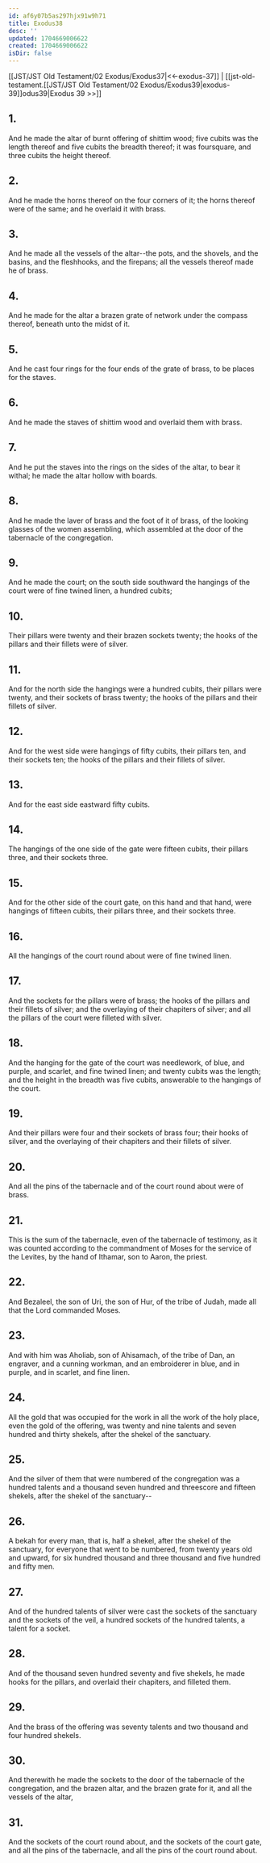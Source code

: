 ```yaml
---
id: af6y07b5as297hjx91w9h71
title: Exodus38
desc: ''
updated: 1704669006622
created: 1704669006622
isDir: false
---
```

[[JST/JST Old Testament/02 Exodus/Exodus37|<<-exodus-37]] | [[jst-old-testament.[[JST/JST Old Testament/02 Exodus/Exodus39|exodus-39]]odus39|Exodus 39 >>]]
## 1.
And he made the altar of burnt offering of shittim wood; five cubits was the length thereof and five cubits the breadth thereof; it was foursquare, and three cubits the height thereof.
## 2.
And he made the horns thereof on the four corners of it; the horns thereof were of the same; and he overlaid it with brass.
## 3.
And he made all the vessels of the altar\--the pots, and the shovels, and the basins, and the fleshhooks, and the firepans; all the vessels thereof made he of brass.
## 4.
And he made for the altar a brazen grate of network under the compass thereof, beneath unto the midst of it.
## 5.
And he cast four rings for the four ends of the grate of brass, to be places for the staves.
## 6.
And he made the staves of shittim wood and overlaid them with brass.
## 7.
And he put the staves into the rings on the sides of the altar, to bear it withal; he made the altar hollow with boards.
## 8.
And he made the laver of brass and the foot of it of brass, of the looking glasses of the women assembling, which assembled at the door of the tabernacle of the congregation.
## 9.
And he made the court; on the south side southward the hangings of the court were of fine twined linen, a hundred cubits;
## 10.
Their pillars were twenty and their brazen sockets twenty; the hooks of the pillars and their fillets were of silver.
## 11.
And for the north side the hangings were a hundred cubits, their pillars were twenty, and their sockets of brass twenty; the hooks of the pillars and their fillets of silver.
## 12.
And for the west side were hangings of fifty cubits, their pillars ten, and their sockets ten; the hooks of the pillars and their fillets of silver.
## 13.
And for the east side eastward fifty cubits.
## 14.
The hangings of the one side of the gate were fifteen cubits, their pillars three, and their sockets three.
## 15.
And for the other side of the court gate, on this hand and that hand, were hangings of fifteen cubits, their pillars three, and their sockets three.
## 16.
All the hangings of the court round about were of fine twined linen.
## 17.
And the sockets for the pillars were of brass; the hooks of the pillars and their fillets of silver; and the overlaying of their chapiters of silver; and all the pillars of the court were filleted with silver.
## 18.
And the hanging for the gate of the court was needlework, of blue, and purple, and scarlet, and fine twined linen; and twenty cubits was the length; and the height in the breadth was five cubits, answerable to the hangings of the court.
## 19.
And their pillars were four and their sockets of brass four; their hooks of silver, and the overlaying of their chapiters and their fillets of silver.
## 20.
And all the pins of the tabernacle and of the court round about were of brass.
## 21.
This is the sum of the tabernacle, even of the tabernacle of testimony, as it was counted according to the commandment of Moses for the service of the Levites, by the hand of Ithamar, son to Aaron, the priest.
## 22.
And Bezaleel, the son of Uri, the son of Hur, of the tribe of Judah, made all that the Lord commanded Moses.
## 23.
And with him was Aholiab, son of Ahisamach, of the tribe of Dan, an engraver, and a cunning workman, and an embroiderer in blue, and in purple, and in scarlet, and fine linen.
## 24.
All the gold that was occupied for the work in all the work of the holy place, even the gold of the offering, was twenty and nine talents and seven hundred and thirty shekels, after the shekel of the sanctuary.
## 25.
And the silver of them that were numbered of the congregation was a hundred talents and a thousand seven hundred and threescore and fifteen shekels, after the shekel of the sanctuary\--
## 26.
A bekah for every man, that is, half a shekel, after the shekel of the sanctuary, for everyone that went to be numbered, from twenty years old and upward, for six hundred thousand and three thousand and five hundred and fifty men.
## 27.
And of the hundred talents of silver were cast the sockets of the sanctuary and the sockets of the veil, a hundred sockets of the hundred talents, a talent for a socket.
## 28.
And of the thousand seven hundred seventy and five shekels, he made hooks for the pillars, and overlaid their chapiters, and filleted them.
## 29.
And the brass of the offering was seventy talents and two thousand and four hundred shekels.
## 30.
And therewith he made the sockets to the door of the tabernacle of the congregation, and the brazen altar, and the brazen grate for it, and all the vessels of the altar,
## 31.
And the sockets of the court round about, and the sockets of the court gate, and all the pins of the tabernacle, and all the pins of the court round about.

